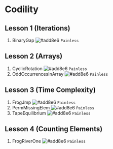 # Codility

## Lesson 1 (Iterations)
1. BinaryGap ![#add8e6](https://via.placeholder.com/15/add8e6/000000?text=+) `Painless`

## Lesson 2 (Arrays)
1. CyclicRotation ![#add8e6](https://via.placeholder.com/15/add8e6/000000?text=+) `Painless`
2. OddOccurrencesInArray ![#add8e6](https://via.placeholder.com/15/add8e6/000000?text=+) `Painless`

## Lesson 3 (Time Complexity)
1. FrogJmp ![#add8e6](https://via.placeholder.com/15/add8e6/000000?text=+) `Painless`
2. PermMissingElem ![#add8e6](https://via.placeholder.com/15/add8e6/000000?text=+) `Painless`
3. TapeEquilibrium ![#add8e6](https://via.placeholder.com/15/add8e6/000000?text=+) `Painless`

## Lesson 4 (Counting Elements)
1. FrogRiverOne ![#add8e6](https://via.placeholder.com/15/add8e6/000000?text=+) `Painless`

